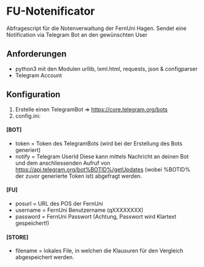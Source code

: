 # FU-Notenificator
Abfragescript für die Notenverwaltung der FernUni Hagen.
Sendet eine Notification via Telegram Bot an den gewünschten User

## Anforderungen
- python3 mit den Modulen urllib, lxml.html, requests, json & configparser
- Telegram Account

## Konfiguration
1. Erstelle einen TelegramBot => https://core.telegram.org/bots
2. config.ini: 

#### [BOT]
- token = Token des TelegramBots (wird bei der Erstellung des Bots generiert)
- notify = Telegram UserId 
Diese kann mittels Nachricht an deinen Bot und dem anschliessenden Aufruf 
von https://api.telegram.org/bot%BOTID%/getUpdates (wobei %BOTID% der zuvor generierte Token ist) abgefragt werden.

#### [FU]
- posurl = URL des POS der FernUni 	
- username = FernUni Benutzername (qXXXXXXXX)	
- password = FernUni Passwort (Achtung, Passwort wird Klartext gespeichert!)


#### [STORE]
- filename = lokales File, in welchen die Klausuren für den Vergleich abgespeichert werden.
